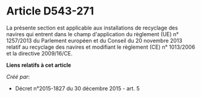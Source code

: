 # Article D543-271

La présente section est applicable aux installations de recyclage des navires qui entrent dans le champ d'application du
règlement (UE) n° 1257/2013 du Parlement européen et du Conseil du 20 novembre 2013 relatif au recyclage des navires et
modifiant le règlement (CE) n° 1013/2006 et la directive 2009/16/CE.

**Liens relatifs à cet article**

_Créé par_:

  - Décret n°2015-1827 du 30 décembre 2015 - art. 5
